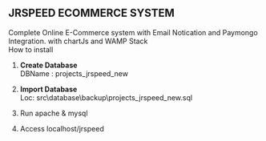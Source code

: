 <h2>JRSPEED ECOMMERCE SYSTEM</h2>
Complete Online E-Commerce system with Email Notication and Paymongo Integration.
with chartJs and WAMP Stack
 <br>
How to install

1) **Create Database** <br>
DBName : projects_jrspeed_new

2) **Import Database** <br>
  Loc: src\database\backup\projects_jrspeed_new.sql<br>
  
3) Run apache & mysql

4) Access localhost/jrspeed

